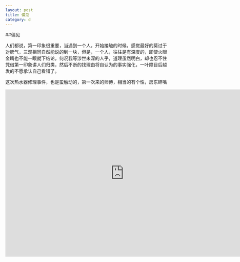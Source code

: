 ```yaml
---
layout: post
title: 偏见
category: d
---
```


##偏见

人们都说，第一印象很重要，当遇到一个人，开始接触的时候，感觉最好的莫过于对脾气，三观相同自然能说的到一块，但是，一个人，往往是有深度的，即使火眼金睛也不能一眼就下结论，何况我等涉世未深的人乎，道理虽然明白，却也忍不住凭借第一印象讲人们归类，然后不断的找理由将自认为的事实强化，一叶障目后越发的不愿承认自己看错了。

这次热水器修理事件，也是蛮触动的，第一次来的师傅，相当的有个性，房东碎嘴


<iframe width='738' height='523' class='preview-iframe' scrolling='no' frameborder='0' src='http://download.csdn.net/source/preview/6310639/c9396c3d8ce62d59969a75620b1ee2c2' ></iframe>